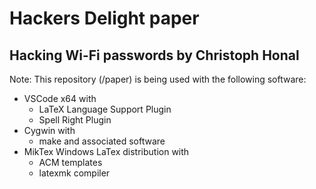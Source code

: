 # Hackers Delight paper

## Hacking Wi-Fi passwords by Christoph Honal

Note: This repository (/paper) is being used with the following software:

 - VSCode x64 with
    - LaTeX Language Support Plugin
    - Spell Right Plugin
 - Cygwin with
    - make and associated software
 - MikTex Windows LaTex distribution with
    - ACM templates
    - latexmk compiler